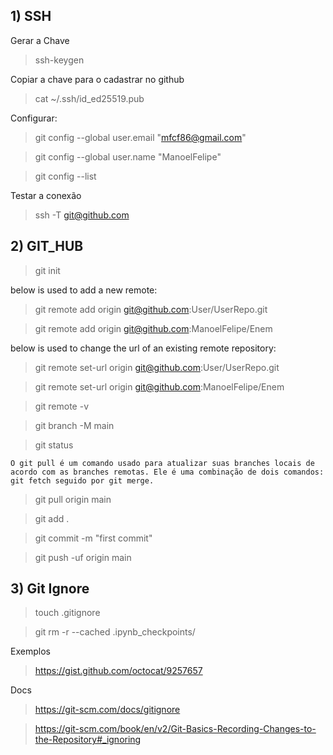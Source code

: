 ## 1) SSH

Gerar a Chave
> ssh-keygen

Copiar a chave para o cadastrar no github
> cat ~/.ssh/id_ed25519.pub

Configurar:

> git config --global user.email "mfcf86@gmail.com"

> git config --global user.name "ManoelFelipe"

> git config --list

Testar a conexão
> ssh -T git@github.com


## 2) GIT_HUB

> git init
   
below is used to add a new remote:
> git remote add origin git@github.com:User/UserRepo.git

> git remote add origin git@github.com:ManoelFelipe/Enem

below is used to change the url of an existing remote repository:
> git remote set-url origin git@github.com:User/UserRepo.git

> git remote set-url origin git@github.com:ManoelFelipe/Enem
    
> git remote -v

> git branch -M main

> git status
    
    O git pull é um comando usado para atualizar suas branches locais de acordo com as branches remotas. Ele é uma combinação de dois comandos: git fetch seguido por git merge.

> git pull origin main
    
> git add .

> git commit -m "first commit"
 
> git push -uf origin main

## 3) Git Ignore

> touch .gitignore

> git rm -r --cached .ipynb_checkpoints/

Exemplos
> https://gist.github.com/octocat/9257657

Docs
> https://git-scm.com/docs/gitignore

> https://git-scm.com/book/en/v2/Git-Basics-Recording-Changes-to-the-Repository#_ignoring


